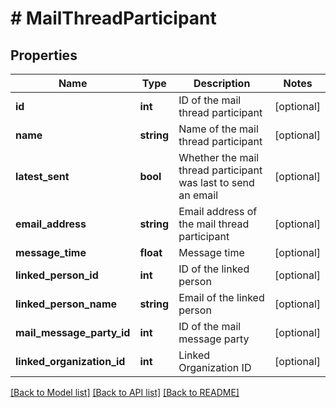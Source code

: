 # # MailThreadParticipant

## Properties

Name | Type | Description | Notes
------------ | ------------- | ------------- | -------------
**id** | **int** | ID of the mail thread participant | [optional]
**name** | **string** | Name of the mail thread participant | [optional]
**latest_sent** | **bool** | Whether the mail thread participant was last to send an email | [optional]
**email_address** | **string** | Email address of the mail thread participant | [optional]
**message_time** | **float** | Message time | [optional]
**linked_person_id** | **int** | ID of the linked person | [optional]
**linked_person_name** | **string** | Email of the linked person | [optional]
**mail_message_party_id** | **int** | ID of the mail message party | [optional]
**linked_organization_id** | **int** | Linked Organization ID | [optional]

[[Back to Model list]](../README.md#documentation-for-models) [[Back to API list]](../README.md#documentation-for-api-endpoints) [[Back to README]](../README.md)
